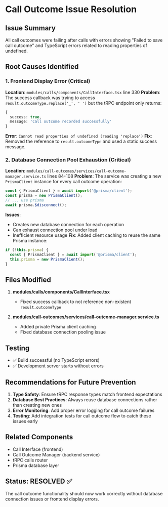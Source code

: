 # Call Outcome Issue Resolution

## Issue Summary
All call outcomes were failing after calls with errors showing "Failed to save call outcome" and TypeScript errors related to reading properties of undefined.

## Root Causes Identified

### 1. Frontend Display Error (Critical)
**Location**: `modules/calls/components/CallInterface.tsx` line 330
**Problem**: The success callback was trying to access `result.outcomeType.replace('_', ' ')` but the tRPC endpoint only returns:
```typescript
{
  success: true,
  message: 'Call outcome recorded successfully'
}
```
**Error**: `Cannot read properties of undefined (reading 'replace')`
**Fix**: Removed the reference to `result.outcomeType` and used a static success message.

### 2. Database Connection Pool Exhaustion (Critical)
**Location**: `modules/call-outcomes/services/call-outcome-manager.service.ts` lines 84-108
**Problem**: The service was creating a new `PrismaClient` instance for every call outcome operation:
```typescript
const { PrismaClient } = await import('@prisma/client');
const prisma = new PrismaClient();
// ... use prisma
await prisma.$disconnect();
```
**Issues**:
- Creates new database connection for each operation
- Can exhaust connection pool under load
- Inefficient resource usage
**Fix**: Added client caching to reuse the same Prisma instance:
```typescript
if (!this.prisma) {
  const { PrismaClient } = await import('@prisma/client');
  this.prisma = new PrismaClient();
}
```

## Files Modified

1. **modules/calls/components/CallInterface.tsx**
   - Fixed success callback to not reference non-existent `result.outcomeType`

2. **modules/call-outcomes/services/call-outcome-manager.service.ts**
   - Added private Prisma client caching
   - Fixed database connection pooling issue

## Testing
- ✅ Build successful (no TypeScript errors)
- ✅ Development server starts without errors

## Recommendations for Future Prevention

1. **Type Safety**: Ensure tRPC response types match frontend expectations
2. **Database Best Practices**: Always reuse database connections rather than creating new ones
3. **Error Monitoring**: Add proper error logging for call outcome failures
4. **Testing**: Add integration tests for call outcome flow to catch these issues early

## Related Components
- Call Interface (frontend)
- Call Outcome Manager (backend service)
- tRPC calls router
- Prisma database layer

## Status: RESOLVED ✅
The call outcome functionality should now work correctly without database connection issues or frontend display errors. 